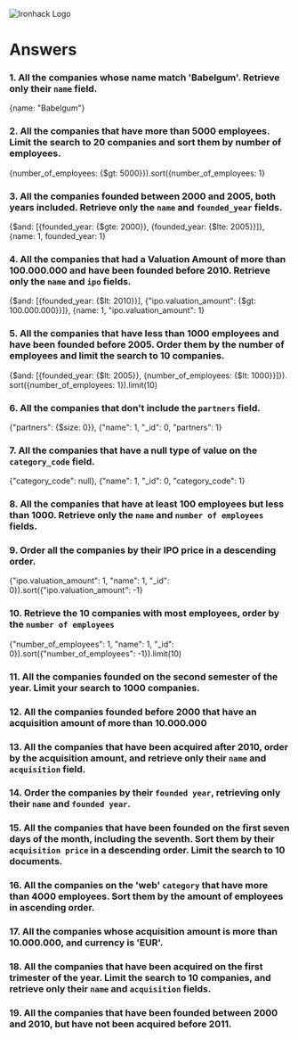 ![Ironhack Logo](https://i.imgur.com/1QgrNNw.png)

# Answers

### 1. All the companies whose name match 'Babelgum'. Retrieve only their `name` field.

<!-- Your Code Goes Here -->
{name: "Babelgum"}

### 2. All the companies that have more than 5000 employees. Limit the search to 20 companies and sort them by **number of employees**.

<!-- Your Code Goes Here -->
{number_of_employees: {$gt: 5000}}).sort({number_of_employees: 1}

### 3. All the companies founded between 2000 and 2005, both years included. Retrieve only the `name` and `founded_year` fields.

<!-- Your Code Goes Here -->
{$and: [{founded_year: {$gte: 2000}}, {founded_year: {$lte: 2005}}]}, {name: 1, founded_year: 1}

### 4. All the companies that had a Valuation Amount of more than 100.000.000 and have been founded before 2010. Retrieve only the `name` and `ipo` fields.

<!-- Your Code Goes Here -->

{$and: [{founded_year: {$lt: 2010}}], {"ipo.valuation_amount": {$gt: 100.000.000}}]}, {name: 1, "ipo.valuation_amount": 1}

### 5. All the companies that have less than 1000 employees and have been founded before 2005. Order them by the number of employees and limit the search to 10 companies.

<!-- Your Code Goes Here -->
{$and: [{founded_year: {$lt: 2005}}, {number_of_employees: {$lt: 1000}}]}).
sort({number_of_employees: 1}).limit(10)

### 6. All the companies that don't include the `partners` field.

<!-- Your Code Goes Here -->
{"partners": {$size: 0}}, {"name": 1, "_id": 0, "partners": 1}

### 7. All the companies that have a null type of value on the `category_code` field.

<!-- Your Code Goes Here -->
{"category_code": null}, {"name": 1, "_id": 0, "category_code": 1}

### 8. All the companies that have at least 100 employees but less than 1000. Retrieve only the `name` and `number of employees` fields.

<!-- Your Code Goes Here -->


### 9. Order all the companies by their IPO price in a descending order.

<!-- Your Code Goes Here -->
 {"ipo.valuation_amount": 1, "name": 1, "_id": 0}).sort({"ipo.valuation_amount": -1}


### 10. Retrieve the 10 companies with most employees, order by the `number of employees`

<!-- Your Code Goes Here -->
 {"number_of_employees": 1, "name": 1, "_id": 0}).sort({"number_of_employees": -1}).limit(10)

### 11. All the companies founded on the second semester of the year. Limit your search to 1000 companies.

<!-- Your Code Goes Here -->

### 12. All the companies founded before 2000 that have an acquisition amount of more than 10.000.000

<!-- Your Code Goes Here -->

### 13. All the companies that have been acquired after 2010, order by the acquisition amount, and retrieve only their `name` and `acquisition` field.

<!-- Your Code Goes Here -->

### 14. Order the companies by their `founded year`, retrieving only their `name` and `founded year`.

<!-- Your Code Goes Here -->

### 15. All the companies that have been founded on the first seven days of the month, including the seventh. Sort them by their `acquisition price` in a descending order. Limit the search to 10 documents.

<!-- Your Code Goes Here -->

### 16. All the companies on the 'web' `category` that have more than 4000 employees. Sort them by the amount of employees in ascending order.

<!-- Your Code Goes Here -->

### 17. All the companies whose acquisition amount is more than 10.000.000, and currency is 'EUR'.

<!-- Your Code Goes Here -->

### 18. All the companies that have been acquired on the first trimester of the year. Limit the search to 10 companies, and retrieve only their `name` and `acquisition` fields.

<!-- Your Code Goes Here -->

### 19. All the companies that have been founded between 2000 and 2010, but have not been acquired before 2011.

<!-- Your Code Goes Here -->
